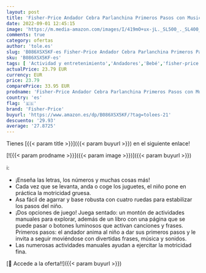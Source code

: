 ```yaml
---
layout: post
title: 'Fisher-Price Andador Cebra Parlanchina Primeros Pasos con Musica y Luces  Correpasillo + 6 Meses  Mattel GXC34   Paquete del fabricante'
date: 2022-09-01 12:45:15
image: 'https://m.media-amazon.com/images/I/419mO+ux-jL._SL500_._SL400_.jpg'
comments: true
category: ofertas
author: 'tole.es'
slug: 'B086XSX5KF-es Fisher-Price Andador Cebra Parlanchina Primeros Pasos con...'
sku: 'B086XSX5KF-es'
tags: [ 'Actividad y entretenimiento','Andadores','Bebé','fisher-price','🇪🇸', ]
actualPrice: 23.79 EUR
currency: EUR
price: 23.79
comparePrice: 33.95 EUR
prodname: 'Fisher-Price Andador Cebra Parlanchina Primeros Pasos con Musica y Luces  Correpasillo + 6 Meses  Mattel GXC34   Paquete del fabricante'
country: 'es'
flag: '🇪🇸'
brand: 'Fisher-Price'
buyurl: 'https://www.amazon.es/dp/B086XSX5KF/?tag=tolees-21'
descuento: '29.93'
average: '27.8725'
---
```


Tienes [{{< param title >}}]({{< param buyurl >}}) en el siguiente enlace!

[![{{< param prodname >}}]({{< param image >}})]({{< param buyurl >}})

ℹ️:

- ¡Enseña las letras, los números y muchas cosas más!
- Cada vez que se levanta, anda o coge los juguetes, el niño pone en práctica la motricidad gruesa.
- Asa fácil de agarrar y base robusta con cuatro ruedas para estabilizar los pasos del niño.
- ¡Dos opciones de juego! Juega sentado: un montón de actividades manuales para explorar, además de un libro con una página que se puede pasar o botones luminosos que activan canciones y frases. Primeros pasos: el andador anima al niño a dar sus primeros pasos y le invita a seguir moviéndose con divertidas frases, música y sonidos.
- Las numerosas actividades manuales ayudan a ejercitar la motricidad fina.

[🛒 Accede a la oferta!!]({{< param buyurl >}})
